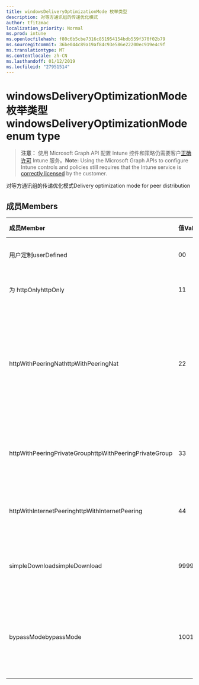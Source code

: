 ```yaml
---
title: windowsDeliveryOptimizationMode 枚举类型
description: 对等方通讯组的传递优化模式
author: tfitzmac
localization_priority: Normal
ms.prod: intune
ms.openlocfilehash: f80c6b5cbe7316c851954154bdb559f370f02b79
ms.sourcegitcommit: 36be044c89a19af84c93e586e22200ec919e4c9f
ms.translationtype: MT
ms.contentlocale: zh-CN
ms.lasthandoff: 01/12/2019
ms.locfileid: "27951514"
---
```

# <a name="windowsdeliveryoptimizationmode-enum-type"></a><span data-ttu-id="64e9e-103">windowsDeliveryOptimizationMode 枚举类型</span><span class="sxs-lookup"><span data-stu-id="64e9e-103">windowsDeliveryOptimizationMode enum type</span></span>

> <span data-ttu-id="64e9e-104">**注意：** 使用 Microsoft Graph API 配置 Intune 控件和策略仍需要客户[正确许可](https://go.microsoft.com/fwlink/?linkid=839381) Intune 服务。</span><span class="sxs-lookup"><span data-stu-id="64e9e-104">**Note:** Using the Microsoft Graph APIs to configure Intune controls and policies still requires that the Intune service is [correctly licensed](https://go.microsoft.com/fwlink/?linkid=839381) by the customer.</span></span>

<span data-ttu-id="64e9e-105">对等方通讯组的传递优化模式</span><span class="sxs-lookup"><span data-stu-id="64e9e-105">Delivery optimization mode for peer distribution</span></span>
## <a name="members"></a><span data-ttu-id="64e9e-106">成员</span><span class="sxs-lookup"><span data-stu-id="64e9e-106">Members</span></span>
|<span data-ttu-id="64e9e-107">成员</span><span class="sxs-lookup"><span data-stu-id="64e9e-107">Member</span></span>|<span data-ttu-id="64e9e-108">值</span><span class="sxs-lookup"><span data-stu-id="64e9e-108">Value</span></span>|<span data-ttu-id="64e9e-109">说明</span><span class="sxs-lookup"><span data-stu-id="64e9e-109">Description</span></span>|
|:---|:---|:---|
|<span data-ttu-id="64e9e-110">用户定制</span><span class="sxs-lookup"><span data-stu-id="64e9e-110">userDefined</span></span>|<span data-ttu-id="64e9e-111">0</span><span class="sxs-lookup"><span data-stu-id="64e9e-111">0</span></span>|<span data-ttu-id="64e9e-112">允许用户设置。</span><span class="sxs-lookup"><span data-stu-id="64e9e-112">Allow the user to set.</span></span>|
|<span data-ttu-id="64e9e-113">为 httpOnly</span><span class="sxs-lookup"><span data-stu-id="64e9e-113">httpOnly</span></span>|<span data-ttu-id="64e9e-114">1</span><span class="sxs-lookup"><span data-stu-id="64e9e-114">1</span></span>|<span data-ttu-id="64e9e-115">HTTP 仅，没有对等</span><span class="sxs-lookup"><span data-stu-id="64e9e-115">HTTP only, no peering</span></span>|
|<span data-ttu-id="64e9e-116">httpWithPeeringNat</span><span class="sxs-lookup"><span data-stu-id="64e9e-116">httpWithPeeringNat</span></span>|<span data-ttu-id="64e9e-117">2</span><span class="sxs-lookup"><span data-stu-id="64e9e-117">2</span></span>|<span data-ttu-id="64e9e-118">与同一个网络地址转换器后面对等的 OS 默认 – Http 混合</span><span class="sxs-lookup"><span data-stu-id="64e9e-118">OS default – Http blended with peering behind the same network address translator</span></span>|
|<span data-ttu-id="64e9e-119">httpWithPeeringPrivateGroup</span><span class="sxs-lookup"><span data-stu-id="64e9e-119">httpWithPeeringPrivateGroup</span></span>|<span data-ttu-id="64e9e-120">3</span><span class="sxs-lookup"><span data-stu-id="64e9e-120">3</span></span>|<span data-ttu-id="64e9e-121">HTTP 与跨专用组对等混合</span><span class="sxs-lookup"><span data-stu-id="64e9e-121">HTTP blended with peering across a private group</span></span>|
|<span data-ttu-id="64e9e-122">httpWithInternetPeering</span><span class="sxs-lookup"><span data-stu-id="64e9e-122">httpWithInternetPeering</span></span>|<span data-ttu-id="64e9e-123">4</span><span class="sxs-lookup"><span data-stu-id="64e9e-123">4</span></span>|<span data-ttu-id="64e9e-124">与 Internet 对等混合的 HTTP</span><span class="sxs-lookup"><span data-stu-id="64e9e-124">HTTP blended with Internet peering</span></span>|
|<span data-ttu-id="64e9e-125">simpleDownload</span><span class="sxs-lookup"><span data-stu-id="64e9e-125">simpleDownload</span></span>|<span data-ttu-id="64e9e-126">99</span><span class="sxs-lookup"><span data-stu-id="64e9e-126">99</span></span>|<span data-ttu-id="64e9e-127">与没有对等的简单 download 模式</span><span class="sxs-lookup"><span data-stu-id="64e9e-127">Simple download mode with no peering</span></span>|
|<span data-ttu-id="64e9e-128">bypassMode</span><span class="sxs-lookup"><span data-stu-id="64e9e-128">bypassMode</span></span>|<span data-ttu-id="64e9e-129">100</span><span class="sxs-lookup"><span data-stu-id="64e9e-129">100</span></span>|<span data-ttu-id="64e9e-130">绕过模式。</span><span class="sxs-lookup"><span data-stu-id="64e9e-130">Bypass mode.</span></span> <span data-ttu-id="64e9e-131">不使用传递优化并改用位</span><span class="sxs-lookup"><span data-stu-id="64e9e-131">Do not use Delivery Optimization and use BITS instead</span></span>|



